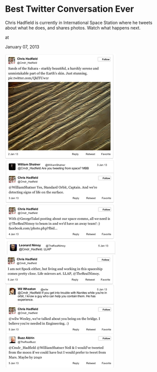 # Best Twitter Conversation Ever

Chris Hadfield is currently in International Space Station where  he tweets about what he does, and shares photos. Watch what happens next.











at

January 07, 2013















![](res.jpg)
